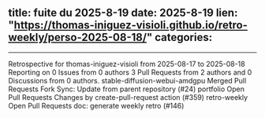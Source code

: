  
title:  fuite du 2025-8-19
date: 2025-8-19
lien: "https://thomas-iniguez-visioli.github.io/retro-weekly/perso-2025-08-18/"
categories:
  - 
---

Retrospective for thomas-iniguez-visioli from 2025-08-17 to 2025-08-18
Reporting on 0 Issues from 0 authors
3 Pull Requests from 2 authors
and 0 Discussions from 0 authors.
stable-diffusion-webui-amdgpu
Merged Pull Requests
Fork Sync: Update from parent repository (#24)
portfolio
Open Pull Requests
Changes by create-pull-request action (#359)
retro-weekly
Open Pull Requests
doc: generate weekly retro (#146)

